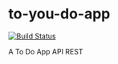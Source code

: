 # to-you-do-app
[![Build Status](https://app.travis-ci.com/igorcm3/to-you-do-app.svg?branch=main)](https://app.travis-ci.com/igorcm3/to-you-do-app)

A To Do App API REST
